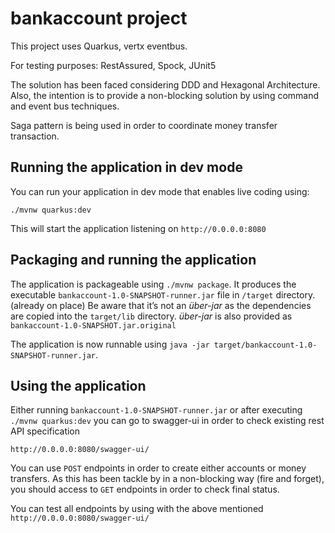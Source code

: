 # bankaccount project

This project uses Quarkus, vertx eventbus.

For testing purposes: RestAssured, Spock, JUnit5

The solution has been faced considering DDD and Hexagonal Architecture. Also, the intention is to provide a non-blocking solution 
by using command and event bus techniques.

Saga pattern is being used in order to coordinate money transfer transaction.

## Running the application in dev mode

You can run your application in dev mode that enables live coding using:
```
./mvnw quarkus:dev
```
This will start the application listening on `http://0.0.0.0:8080`
## Packaging and running the application

The application is packageable using `./mvnw package`.
It produces the executable `bankaccount-1.0-SNAPSHOT-runner.jar` file in `/target` directory. (already on place)
Be aware that it’s not an _über-jar_ as the dependencies are copied into the `target/lib` directory. _über-jar_ is also provided as `bankaccount-1.0-SNAPSHOT.jar.original`

The application is now runnable using `java -jar target/bankaccount-1.0-SNAPSHOT-runner.jar`.

## Using the application
Either running `bankaccount-1.0-SNAPSHOT-runner.jar` or after executing `./mvnw quarkus:dev` you can go to swagger-ui in order to check existing rest API specification
```
http://0.0.0.0:8080/swagger-ui/
```
You can use `POST` endpoints in order to create either accounts or money transfers. 
As this has been tackle by in a non-blocking way (fire and forget), you should access to `GET` endpoints in order to check final status.

You can test all endpoints by using with the above mentioned `http://0.0.0.0:8080/swagger-ui/`

